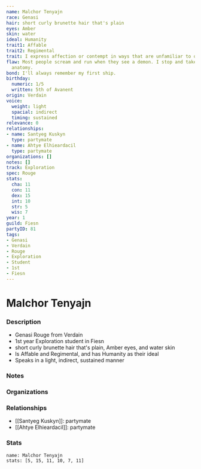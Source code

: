 ```yaml
---
name: Malchor Tenyajn
race: Genasi
hair: short curly brunette hair that's plain
eyes: Amber
skin: water
ideal: Humanity
trait1: Affable
trait2: Regimental
trait: I express affection or contempt in ways that are unfamiliar to others.
flaw: Most people scream and run when they see a demon. I stop and take notes on its
  anatomy.
bond: I'll always remember my first ship.
birthday:
  numeric: 1/5
  written: 5th of Avanent
origin: Verdain
voice:
  weight: light
  spacial: indirect
  timing: sustained
relevance: 0
relationships:
- name: Santyeg Kuskyn
  type: partymate
- name: Ahtye Elhieardacil
  type: partymate
organizations: []
notes: []
track: Exploration
spec: Rouge
stats:
  cha: 11
  con: 11
  dex: 15
  int: 10
  str: 5
  wis: 7
year: 1
guild: Fiesn
partyID: 81
tags:
- Genasi
- Verdain
- Rouge
- Exploration
- Student
- 1st
- Fiesn
---
```

# Malchor Tenyajn
### Description
- Genasi Rouge from Verdain
- 1st year Exploration student in Fiesn
- short curly brunette hair that's plain, Amber eyes, and water skin
- Is Affable and Regimental, and has Humanity as their ideal
- Speaks in a light, indirect, sustained manner

### Notes

### Organizations

### Relationships
- [[Santyeg Kuskyn]]: partymate
- [[Ahtye Elhieardacil]]: partymate

### Stats
```statblock
name: Malchor Tenyajn
stats: [5, 15, 11, 10, 7, 11]
```